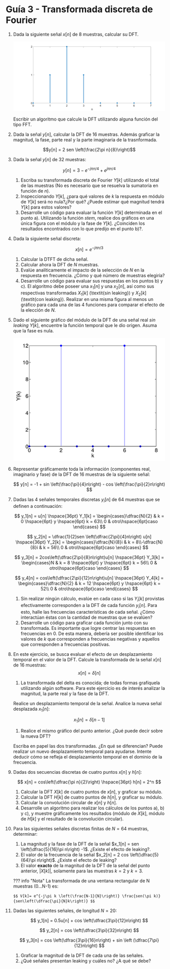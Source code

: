 # Guía 3 - Transformada discreta de Fourier

1.  Dada la siguiente señal $x[n]$ de 8 muestras, calcular su DFT.

    ![Señal ej 1](./img/ej1_g3.png "Señal ejercicio 1")

    Escribir un algoritmo que calcule la DFT utilizando alguna función del tipo FFT.

1.  Dada la señal $y[n]$, calcular la DFT de 16 muestras. Además graficar la magnitud, la fase, parte real y la parte imaginaria de la trasnformada.

    $$y[n] = 2 sen \left(\frac{2\pi n}{8}\right)$$

1.  Dada la señal $y[n]$ de 32 muestras:

    $$y[n] = 3 - e^{-j\pi n / 4}+ e^{j\pi n/4}$$

    1.  Escriba su transformada discreta de Fourier $Y[k]$ utilizando el total de las muestras (No es necesario que se resuelva la sumatoria en función de $n$).
    1.  Inspeccionando $Y[k]$, ¿para qué valores de $k$ la respuesta en módulo de $Y[k]$ será no nula?¿Por qué? ¿Puede estimar qué magnitud tendrá $Y[k]$ para estos valores?
    1.  Desarrolle un código para evaluar la función $Y[k]$ determinada en el punto a). Utilizando la función _stem_, realice dos gráficos en una única figura con el módulo y la fase de $Y[k]$. ¿Coinciden los resultados encontrados con lo que predijo en el punto b)?.

1.  Dada la siguiente señal discreta:

    $$x[n] = e^{-j\pi n/3}$$

    1.  Calcular la DTFT de dicha señal.
    1.  Calcular ahora la DFT de $N$ muestras.
    1.  Evalúe analíticamente el impacto de la selección de $N$ en la respuesta en frecuencia. ¿Cómo y qué número de muestras elegiría?
    1.  Desarrolle un código para evaluar sus respuestas en los puntos b) y c). El algoritmo debe poseer una $x_1[n]$ y una $x_2[n]$, así como sus respectivas transformadas $X_1[k]$ (\textit{sin leaking}) y $X_2[k]$ (\textit{con leaking}). Realizar en una misma figura al menos un gráfico para cada una de las 4 funciones para comparar el efecto de la elección de $N$.

1.  Dado el siguiente gráfico del módulo de la DFT de una señal real _sin leaking_ $Y[k]$, encuentre la función temporal que le dio origen. Asuma que la fase es nula.

    ![Señal ej 5](./img/ej5_g3.png "Señal ejercicio 5")

1.  Representar gráficamente toda la información (componentes real, imaginario y fase) de la DFT de 16 muestras de la siguiente señal:

    $$ y[n] = -1 + sin \left(\frac{\pi}{4}n\right) - cos \left(\frac{\pi}{2}n\right) $$

1.  Dadas las 4 señales temporales discretas $y_i[n]$ de 64 muestras que se definen a continuación:

    $$ y_1[n] = u[n] \hspace{36pt} Y_1[k] = \begin{cases}\dfrac{N}{2} & k = 0 \hspace{6pt} y \hspace{6pt} k = 63\\ 0 & otro\hspace{6pt}caso \end{cases} $$

    $$ y_2[n] = \dfrac{1}{2}sen \left(\dfrac{2\pi}{4}n\right) u[n] \hspace{36pt} Y_2[k] = \begin{cases}\dfrac{N}{8}i & k = 8\\-\dfrac{N}{8}i & k = 56\\ 0 & otro\hspace{6pt}caso \end{cases} $$

    $$ y_3[n] = 2cos\left(\dfrac{2\pi}{8}n\right)u[n] \hspace{36pt} Y_3[k] = \begin{cases}N & k = 8 \hspace{6pt} y \hspace{6pt} k = 56\\ 0 & otro\hspace{6pt}caso \end{cases} $$

    $$ y_4[n] = cos\left(\dfrac{2\pi}{12}n\right)u[n] \hspace{36pt} Y_4[k] = \begin{cases}\dfrac{N}{2} & k = 12 \hspace{6pt} y \hspace{6pt} k = 52\\ 0 & otro\hspace{6pt}caso \end{cases} $$

    1.  Sin realizar ningún cálculo, evalúe en cada caso si las $Y_i[k]$ provistas efectivamente corresponden a la DFT de cada función $y_i[n]$. Para esto, halle las frecuencias características de cada señal. ¿Cómo interactúan éstas con la cantidad de muestras que se evalúen?
    1.  Desarrolle un código para graficar cada función junto con su transformada. Es importante que logre centrar las respuestas en frecuencias en 0. De esta manera, debería ser posible identificar los valores de $k$ que corresponden a frecuencias negativas y aquellos que corresponden a frecuencias positivas.

1.  En este ejercicio, se busca evaluar el efecto de un desplazamiento temporal en el valor de la DFT. Calcule la transformada de la señal $x[n]$ de 16 muestras:
    $$ x[n] = \delta [n] $$

    1.  La transformada del delta es conocida; de todas formas grafíquela utilizando algún software. Para este ejercicio es de interés analizar la magnitud, la parte real y la fase de la DFT.
    
    Realice un desplazamiento temporal de la señal. Analice la nueva señal desplazada $x_1[n]$:

    $$ x_1[n] = \delta [n-1] $$

    1.  Realice el mismo gráfico del punto anterior. ¿Qué puede decir sobre la nueva DFT?

    Escriba en papel las dos transformadas. ¿En qué se diferencian? Puede realizar un nuevo desplazamiento temporal para ayudarse. Intente deducir cómo se refleja el desplazamiento temporal en el dominio de la frecuencia.

1.  Dadas dos secuencias discretas de cuatro puntos $x[n]$ y $h[n]$:

    $$ x[n] = cos\left(\dfrac{\pi n}{2}\right) \hspace{36pt} h[n] = 2^n $$

    1.  Calcular la DFT $X[k]$ de cuatro puntos de $x[n]$, y graficar su módulo.
    1.  Calcular la DFT $H[k]$ de cuatro puntos de $h[n]$, y graficar su módulo.
    1.  Calcular la convolución circular de $x[n]$ y $h[n]$.
    1.  Desarrolle un algoritmo para realizar los cálculos de los puntos a), b) y c), y muestre gráficamente los resultados (módulo de $X[k]$, módulo de $H[k]$ y el resultado de la convolución circular).

1.  Para las siguientes señales discretas finitas de $N = 64$ muestras, determinar:

    1.  La magnitud y la fase de la DFT de la señal $x_1[n] = sen \left(\dfrac{5}{16}\pi n\right) -1$. ¿Existe el efecto de leaking?.
    1.  El valor de la frecuencia de la señal $x_2[n] = 2 cos \left(\dfrac{5}{64}\pi n\right)$. ¿Existe el efecto de leaking?
    1.  El valor **exacto** de la magnitud de la DFT de la señal del punto anterior, $|X[k]|$, solamente para las muestras $k = 2$ y $k = 3$.

    ??? info "Nota"
        La transformada de una ventana rectangular de N muestras (0...N-1) es:

        $$ V[k]= e^{-j\pi k \left(\frac{N-1}{N}\right)} \frac{sen(\pi k)}{sen\left(\dfrac{\pi}{N}k\right)} $$

1.  Dadas las siguientes señales, de longitud $N = 20$:

    $$ y_1[n] = 0.5u[n] + cos \left(\dfrac{3\pi}{12}n\right) $$

    $$ y_2[n] = cos \left(\dfrac{3\pi}{32}n\right) $$

    $$ y_3[n] = cos \left(\dfrac{3\pi}{16}n\right) + sin \left (\dfrac{7\pi}{12}n\right) $$

    1.  Graficar la magnitud de la DFT de cada una de las señales.
    1.  ¿Qué señales presentan leaking y cuáles no? ¿A qué se debe?


